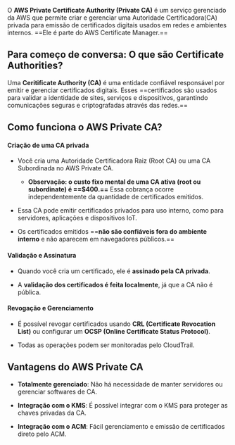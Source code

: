 O **AWS Private Certificate Authority (Private CA)** é um serviço gerenciado da AWS que permite criar e gerenciar uma Autoridade Certificadora(CA) privada para emissão de certificados digitais usados em redes e ambientes internos. ==Ele é parte do AWS Certificate Manager.==

## Para começo de conversa: O que são Certificate Authorities?
Uma **Ceritificate Authority (CA)** é uma entidade confiável responsável por emitir e gerenciar certificados digitais. Esses ==certificados são usados para validar a identidade de sites, serviços e dispositivos, garantindo comunicações seguras e criptografadas através das redes.==

## Como funciona o AWS Private CA?

#### Criação de uma CA privada
- Você cria uma Autoridade Certificadora Raiz (Root CA) ou uma CA Subordinada no AWS Private CA. 
	- **Observação: o custo fixo mental de uma CA ativa (root ou subordinate) é ==$400.==** Essa cobrança ocorre independentemente da quantidade de certificados emitidos.

- Essa CA pode emitir certificados privados para uso interno, como para servidores, aplicações e dispositivos IoT.

- Os certificados emitidos ==**não são confiáveis fora do ambiente interno** e não aparecem em navegadores públicos.==

#### Validação e Assinatura
- Quando você cria um certificado, ele é **assinado pela CA privada**.

- A **validação dos certificados é feita localmente**, já que a CA não é pública.

#### Revogação e Gerenciamento
- É possível revogar certificados usando **CRL (Certificate Revocation List)** ou configurar um **OCSP (Online Certificate Status Protocol)**.

- Todas as operações podem ser monitoradas pelo CloudTrail.

## Vantagens do AWS Private CA

- **Totalmente gerenciado**: Não há necessidade de manter servidores ou gerenciar softwares de CA.

- **Integração com o KMS**: É possível integrar com o KMS para proteger as chaves privadas da CA.

- **Integração com o ACM**: Fácil gerenciamento e emissão de certificados direto pelo ACM.